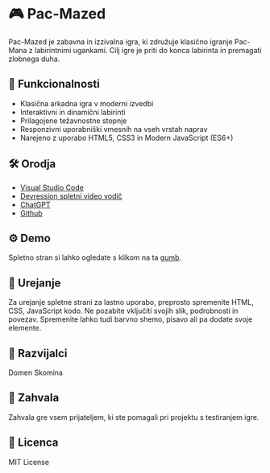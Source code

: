 # 🎮 Pac-Mazed
Pac-Mazed je zabavna in izzivalna igra, ki združuje klasično igranje Pac-Mana z labirintnimi ugankami. Cilj igre je priti do konca labirinta in premagati zlobnega duha.

## 🚀 Funkcionalnosti
- Klasična arkadna igra v moderni izvedbi
- Interaktivni in dinamični labirinti
- Prilagojene težavnostne stopnje
- Responzivni uporabniški vmesnih na vseh vrstah naprav
- Narejeno z uporabo HTML5, CSS3 in Modern JavaScript (ES6+)

## 🛠 Orodja
- [Visual Studio Code](https://code.visualstudio.com)
- [Devression spletni video vodič](https://www.youtube.com/watch?v=EN733Aq4ynM)
- [ChatGPT](https://chatgpt.com/)
- [Github](https://github.com)

## ⚙ Demo
Spletno stran si lahko ogledate s klikom na ta [gumb](https://voixy25.github.io/PacMazed).

## 📝 Urejanje
Za urejanje spletne strani za lastno uporabo, preprosto spremenite HTML, CSS, JavaScript kodo. Ne pozabite vključiti svojih slik, podrobnosti in povezav. Spremenite lahko tudi barvno shemo, pisavo ali pa dodate svoje elemente. 

## 🧪 Razvijalci
Domen Skomina

## 🤝 Zahvala
Zahvala gre vsem prijateljem, ki ste pomagali pri projektu s testiranjem igre. 

## 📃 Licenca
MIT License
